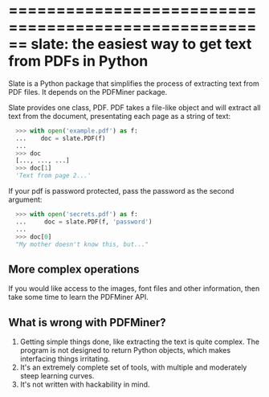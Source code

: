 ======================================================
slate: the easiest way to get text from PDFs in Python
======================================================


Slate is a Python package that simplifies the process of extracting
text from PDF files. It depends on the PDFMiner package.

Slate provides one class, PDF. PDF takes a file-like object and
will extract all text from the document, presentating each page
as a string of text:

```python
  >>> with open('example.pdf') as f:
  ...    doc = slate.PDF(f)
  ...
  >>> doc 
  [..., ..., ...]
  >>> doc[1]
  'Text from page 2...'
```

If your pdf is password protected, pass the password as the
second argument:
```python
  >>> with open('secrets.pdf') as f:
  ...     doc = slate.PDF(f, 'password')
  ...
  >>> doc[0]
  "My mother doesn't know this, but..."
```
More complex operations
-----------------------

If you would like access to the images, font files and other
information, then take some time to learn the PDFMiner API.


What is wrong with PDFMiner?
----------------------------

  1. Getting simple things done, like extracting the text
     is quite complex. The program is not designed to return
     Python objects, which makes interfacing things irritating.
  2. It's an extremely complete set of tools, with multiple 
     and moderately  steep learning curves.
  3. It's not written with hackability in mind.

